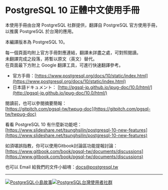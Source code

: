 # PostgreSQL 10 正體中文使用手冊

本使用手冊由台灣 PostgreSQL 社群提供，翻譯自 PostgreSQL 官方使用手冊，以推廣 PostgreSQL 於台灣的應用。

本編譯版本為 PostgreSQL 10。

每一個頁面均附上官方手冊對應連結，翻譯未詳盡之處，可對照閱讀。  
未翻譯完成之段落，將暫以原文（英文）替代。  
在頁面最下方附上 Google 翻譯工具，可進行快速翻譯參考。

* 官方手冊：[https://www.postgresql.org/docs/10/static/index.html](https://www.postgresql.org/docs/10/static/index.html)
* 日本語ドキュメント： [http://pgsql-jp.github.io/jpug-doc/10.0/html/](http://pgsql-jp.github.io/jpug-doc/10.0/html/)

閱讀前，也可以參閱摘要簡報：  
[https://gitpitch.com/pgsql-tw/twpug-doc](https://gitpitch.com/pgsql-tw/twpug-doc)

看看 PostgreSQL 10 有什麼新功能吧：  
[https://www.slideshare.net/tsunghsilin/postgresql-10-new-features](https://www.slideshare.net/tsunghsilin/postgresql-10-new-features)

如須堪誤指教，你可以使用Gitbook討論區功能提報討論：  
[https://www.gitbook.com/book/pgsql-tw/documents/discussions](https://www.gitbook.com/book/pgsql-tw/documents/discussions)

也可以 Email 給我們的文件小組唷：[docs@postgresql.tw](mailto:docs@postgresql.tw)

---

[![PostgreSQL小島故事](https://pgsql-tw.github.io/island/assets/pgsql-tw-island.svg)](http://postgresql.tw/island)[![PostgreSQL台灣使用者社群](https://pgsql-tw.github.io/island/assets/pgsql-tw.svg)](http://postgresql.tw)

